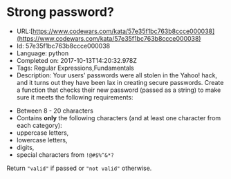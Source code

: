 # Strong password?

 - URL:[https://www.codewars.com/kata/57e35f1bc763b8ccce000038](https://www.codewars.com/kata/57e35f1bc763b8ccce000038)
 - Id: 57e35f1bc763b8ccce000038
 - Language: python
 - Completed on: 2017-10-13T14:20:32.978Z
 - Tags: Regular Expressions,Fundamentals
 - Description:
Your users' passwords were all stolen in the Yahoo! hack, and it turns out they have been lax in creating secure passwords. Create a function that checks their new password (passed as a string) to make sure it meets the following requirements:

* Between 8 - 20 characters
* Contains **only** the following characters (and at least one character from each category):
 * uppercase letters,
 * lowercase letters,
 * digits,
 * special characters from `!@#$%^&*?`

Return `"valid"` if passed or `"not valid"` otherwise.
